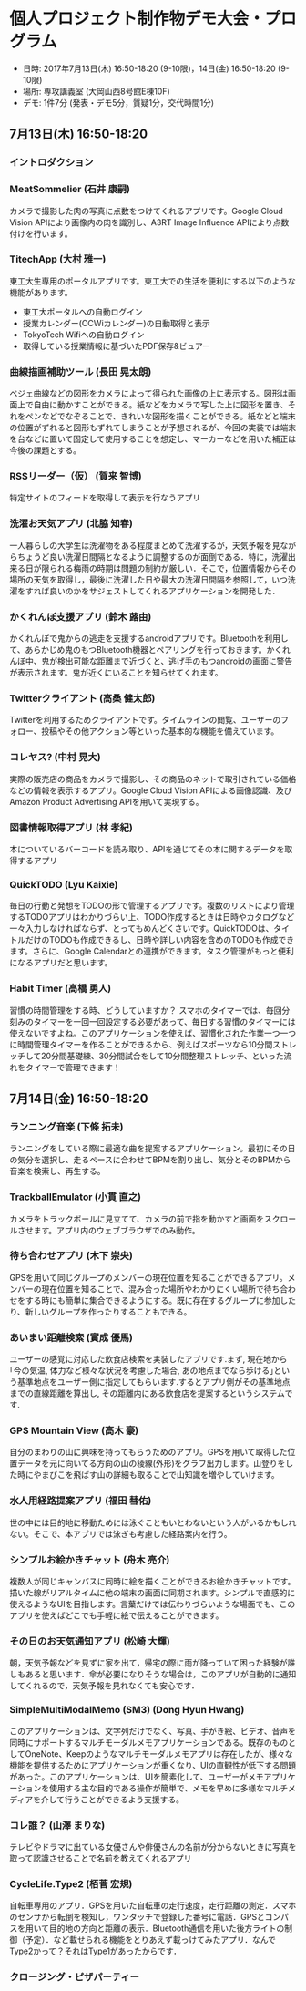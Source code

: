 個人プロジェクト制作物デモ大会・プログラム
========

* 日時: 2017年7月13日(木) 16:50-18:20 (9-10限)，14日(金) 16:50-18:20 (9-10限)
* 場所: 専攻講義室 (大岡山西8号館E棟10F)
* デモ: 1件7分 (発表・デモ5分，質疑1分，交代時間1分)

## 7月13日(木) 16:50-18:20

### イントロダクション

### MeatSommelier (石井 康嗣)
カメラで撮影した肉の写真に点数をつけてくれるアプリです。Google Cloud Vision APIにより画像内の肉を識別し、A3RT Image Influence APIにより点数付けを行います。

### TitechApp (大村 雅一)
東工大生専用のポータルアプリです。東工大での生活を便利にする以下のような機能があります。
* 東工大ポータルへの自動ログイン
* 授業カレンダー(OCWiカレンダー)の自動取得と表示
* TokyoTech Wifiへの自動ログイン
* 取得している授業情報に基づいたPDF保存&ビュアー

### 曲線描画補助ツール (長田 晃太朗)
ベジェ曲線などの図形をカメラによって得られた画像の上に表示する。図形は画面上で自由に動かすことができる。紙などをカメラで写した上に図形を置き、それをペンなどでなぞることで、きれいな図形を描くことができる。紙などと端末の位置がずれると図形もずれてしまうことが予想されるが、今回の実装では端末を台などに置いて固定して使用することを想定し、マーカーなどを用いた補正は今後の課題とする。

### RSSリーダー（仮） (賀来 智博)
特定サイトのフィードを取得して表示を行なうアプリ

### 洗濯お天気アプリ (北脇 知春)
一人暮らしの大学生は洗濯物をある程度まとめて洗濯するが，天気予報を見ながらちょうど良い洗濯日間隔となるように調整するのが面倒である．特に，洗濯出来る日が限られる梅雨の時期は問題の制約が厳しい．そこで，位置情報からその場所の天気を取得し，最後に洗濯した日や最大の洗濯日間隔を参照して，いつ洗濯をすれば良いのかをサジェストしてくれるアプリケーションを開発した．

### かくれんぼ支援アプリ (鈴木 蕗由)
かくれんぼで鬼からの逃走を支援するandroidアプリです。Bluetoothを利用して、あらかじめ鬼のもつBluetooth機器とペアリングを行っておきます。かくれんぼ中、鬼が検出可能な距離まで近づくと、逃げ手のもつandroidの画面に警告が表示されます。鬼が近くにいることを知らせてくれます。

### Twitterクライアント (高桑 健太郎)
Twitterを利用するためクライアントです。タイムラインの閲覧、ユーザーのフォロー、投稿やその他アクション等といった基本的な機能を備えています。

### コレヤス? (中村 晃大)
実際の販売店の商品をカメラで撮影し、その商品のネットで取引されている価格などの情報を表示するアプリ。Google Cloud Vision APIによる画像認識、及びAmazon Product Advertising APIを用いて実現する。

### 図書情報取得アプリ (林 孝紀)
本についているバーコードを読み取り、APIを通じてその本に関するデータを取得するアプリ

### QuickTODO (Lyu Kaixie)
毎日の行動と発想をTODOの形で管理するアプリです。複数のリストにより管理するTODOアプリはわかりづらい上、TODO作成するときは日時やカタログなど一々入力しなければならず、とってもめんどくさいです。QuickTODOは、タイトルだけのTODOも作成できるし、日時や詳しい内容を含めのTODOも作成できます。さらに、Google Calendarとの連携ができます。タスク管理がもっと便利になるアプリだと思います。

### Habit Timer (高橋 勇人)
習慣の時間管理をする時、どうしていますか？ スマホのタイマーでは、毎回分刻みのタイマーを一回一回設定する必要があって、毎日する習慣のタイマーには使えないですよね。このアプリケーションを使えば、習慣化された作業一つ一つに時間管理タイマーを作ることができるから、例えばスポーツなら10分間ストレッチして20分間基礎練、30分間試合をして10分間整理ストレッチ、といった流れをタイマーで管理できます！


## 7月14日(金) 16:50-18:20

### ランニング音楽 (下條 拓未)
ランニングをしている際に最適な曲を提案するアプリケーション。最初にその日の気分を選択し、走るペースに合わせてBPMを割り出し、気分とそのBPMから音楽を検索し、再生する。

### TrackballEmulator (小貫 直之)
カメラをトラックボールに見立てて、カメラの前で指を動かすと画面をスクロールさせます。アプリ内のウェブブラウザでのみ動作。

### 待ち合わせアプリ (木下 崇央)
GPSを用いて同じグループのメンバーの現在位置を知ることができるアプリ。メンバーの現在位置を知ることで、混み合った場所やわかりにくい場所で待ち合わせをする時にも簡単に集合できるようにする。既に存在するグループに参加したり、新しいグループを作ったりすることもできる。

### あいまい距離検索 (實成 優馬)
ユーザーの感覚に対応した飲食店検索を実装したアプリです.まず, 現在地から｢今の気温, 体力など様々な状況を考慮した場合, あの地点までなら歩ける｣という基準地点をユーザー側に指定してもらいます.するとアプリ側がその基準地点までの直線距離を算出し, その距離内にある飲食店を提案するというシステムです.

### GPS Mountain View (高木 豪)
自分のまわりの山に興味を持ってもらうためのアプリ。GPSを用いて取得した位置データを元に向いてる方向の山の稜線(外形)をグラフ出力します。山登りをした時にやまびこを飛ばす山の詳細も取ることで山知識を増やしていけます。

### 水人用経路提案アプリ (福田 彗佑)
世の中には目的地に移動ためには泳ぐこともいとわないという人がいるかもしれない。そこで、本アプリでは泳ぎも考慮した経路案内を行う。

### シンプルお絵かきチャット (舟木 亮介)
複数人が同じキャンバスに同時に絵を描くことができるお絵かきチャットです。描いた線がリアルタイムに他の端末の画面に同期されます。シンプルで直感的に使えるようなUIを目指します。言葉だけでは伝わりづらいような場面でも、このアプリを使えばどこでも手軽に絵で伝えることができます。

### その日のお天気通知アプリ (松崎 大輝)
朝，天気予報などを見ずに家を出て，帰宅の際に雨が降っていて困った経験が誰しもあると思います．傘が必要になりそうな場合は，このアプリが自動的に通知してくれるので，天気予報を見れなくても安心です．

### SimpleMultiModalMemo (SM3) (Dong Hyun Hwang)
このアプリケーションは、文字列だけでなく、写真、手がき絵、ビデオ、音声を同時にサポートするマルチモーダルメモアプリケーションである。既存のものとしてOneNote、Keepのようなマルチモーダルメモアプリは存在したが、様々な機能を提供するためにアプリケーションが重くなり、UIの直観性が低下する問題があった。このアプリケーションは、UIを簡素化して、ユーザーがメモアプリケーションを使用する主な目的である操作が簡単で、メモを早めに多様なマルチメディアを介して行うことができるよう支援する。

### コレ誰？ (山澤 まりな)
テレビやドラマに出ている女優さんや俳優さんの名前が分からないときに写真を取って認識させることで名前を教えてくれるアプリ

### CycleLife.Type2 (栢菅 宏規)
自転車専用のアプリ．GPSを用いた自転車の走行速度，走行距離の測定．スマホのセンサから転倒を検知し，ワンタッチで登録した番号に電話．GPSとコンパスを用いて目的地の方向と距離の表示．Bluetooth通信を用いた後方ライトの制御（予定）．など載せられる機能をとりあえず載っけてみたアプリ．なんでType2かって？それはType1があったからです．

### クロージング・ピザパーティー
